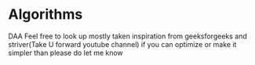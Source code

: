 # Algorithms
DAA
Feel free to look up mostly taken inspiration from geeksforgeeks and striver(Take U forward youtube channel)
if you can optimize or make it simpler than please do let me know
